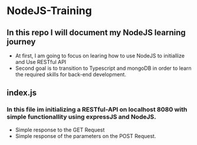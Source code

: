 # NodeJS-Training

## In this repo I will document my NodeJS learning journey

- At first, I am going to focus on learing how to use NodeJS to initiallize and Use RESTful API
- Second goal is to transition to Typescript and mongoDB in order to learn the required skills for back-end development.

## index.js

### In this file im initializing a RESTful-API on localhost 8080 with simple functionallity using expressJS and NodeJS.
- Simple response to the GET Request
- Simple response of the parameters on the POST Request.
